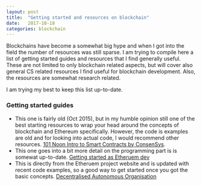 ```yaml
---
layout: post
title:  "Getting started and resources on blockchain"
date:   2017-10-18
categories: blockchain
---
```


Blockchains have become a somewhat big hype and when I got into the field the number of resources was still sparse. I am trying to compile here a list of getting started guides and resources that I find generally useful. These are not limited to only blockchain related aspects, but will cover also general CS related resources I find useful for blockchain development. Also, the resources are somewhat research related.

I am trying my best to keep this list up-to-date.

### Getting started guides
- This one is fairly old (Oct 2015), but in my humble opinion still one of the best starting resources to wrap your head around the concepts of blockchain and Ethereum specifically. However, the code is examples are old and for looking into actual code, I would recommend other resources. [101 Noon Intro to Smart Contracts by ConsenSys](https://medium.com/@ConsenSys/a-101-noob-intro-to-programming-smart-contracts-on-ethereum-695d15c1dab4).
- This one goes into a bit more detail on the programming part is is somewat up-to-date. [Getting started as Etheruem dev](https://hackernoon.com/getting-started-as-an-ethereum-web-developer-9a2a4ab47baf)
- This is directly from the Etheruem project website and is updated with recent code examples, so a good way to get started once you got the basic concepts. [Decentralised Autonomous Organisation](https://ethereum.org/dao)
